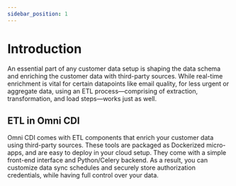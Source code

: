 ```yaml
---
sidebar_position: 1
---
```


# Introduction

An essential part of any customer data setup is shaping the data schema and enriching the customer data with third-party sources. While real-time enrichment is vital for certain datapoints like email quality, for less urgent or aggregate data, using an ETL process—comprising of extraction, transformation, and load steps—works just as well.

## ETL in Omni CDI

Omni CDI comes with ETL components that enrich your customer data using third-party sources. These tools are packaged as Dockerized micro-apps, and are easy to deploy in your cloud setup. They come with a simple front-end interface and Python/Celery backend. As a result, you can customize data sync schedules and securely store authorization credentials, while having full control over your data.